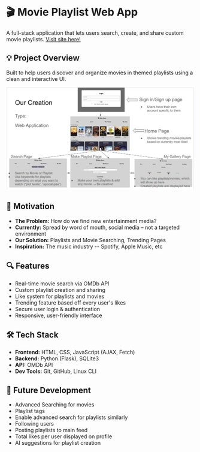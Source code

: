 # 🎬 Movie Playlist Web App

A full-stack application that lets users search, create, and share custom movie playlists.
[Visit site here!](https://jstump2.pythonanywhere.com/)

## 💡 Project Overview
Built to help users discover and organize movies in themed playlists using a clean and interactive UI.

![Flow Diagram](Flow%20Diagram%20SS.png)

## 🧠 Motivation
- **The Problem:** How do we find new entertainment media?
- **Currently:** Spread by word of mouth, social media – not a targeted environment
- **Our Solution:** Playlists and Movie Searching, Trending Pages
- **Inspiration:** The music industry -- Spotify, Apple Music, etc

## 🔍 Features
- Real-time movie search via OMDb API
- Custom playlist creation and sharing
- Like system for playlists and movies
- Trending feature based off every user's likes
- Secure user login & authentication
- Responsive, user-friendly interface

## 🛠️ Tech Stack
- **Frontend:** HTML, CSS, JavaScript (AJAX, Fetch)
- **Backend:** Python (Flask), SQLite3
- **API:** OMDb API
- **Dev Tools:** Git, GitHub, Linux CLI

## 🔮 Future Development
- Advanced Searching for movies
- Playlist tags
- Enable advanced search for playlists similarly
- Following users
- Posting playlists to main feed
- Total likes per user displayed on profile
- AI suggestions for playlist creation
